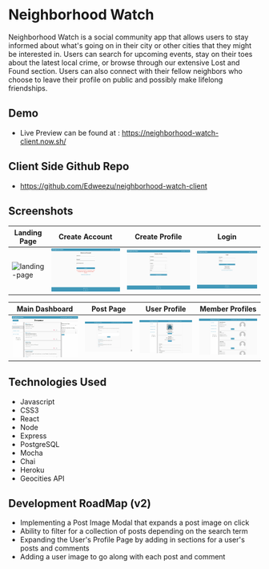 # Neighborhood Watch

Neighborhood Watch is a social community app that allows users to stay informed about what's going on in their city or other cities that they might be interested in. Users can search for upcoming events, stay on their toes about the latest local crime, or browse through our extensive Lost and Found section. Users can also connect with their fellow neighbors who choose to leave their profile on public and possibly make lifelong friendships.

## Demo

- Live Preview can be found at : https://neighborhood-watch-client.now.sh/


## Client Side Github Repo

- https://github.com/Edweezu/neighborhood-watch-client


## Screenshots

|  Landing Page  | Create Account | Create Profile |  Login |  
| -- | -- | -- | -- | 
| <img src="./readme-images/landing-page.png" alt="landing-page" width="600"/> | <img src="./readme-images/create-account.png" alt="create-account" width="600"/> |  <img src="./readme-images/create-profile.png" alt="create-profile" width="600" /> |  <img src="./readme-images/login.png" alt="login" width="600" />


|  Main Dashboard  |  Post Page  |  User Profile  | Member Profiles | 
| -- | -- | -- | -- |
| <img src="./readme-images/dashboard.png" alt="dashboard" width="600"/> | <img src="./readme-images/post-page.png" alt="post-page" width="600"/> | <img src="./readme-images/profile-page.png" alt="user-profile" width="600"/> | <img src="./readme-images/member-profiles.png" alt="member-profiles" width="600"/>


## Technologies Used
  - Javascript
  - CSS3
  - React
  - Node
  - Express
  - PostgreSQL
  - Mocha
  - Chai
  - Heroku
  - Geocities API
  


## Development RoadMap (v2)
 - Implementing a Post Image Modal that expands a post image on click
 - Ability to filter for a collection of posts depending on the search term
 - Expanding the User's Profile Page by adding in sections for a user's posts and comments
 - Adding a user image to go along with each post and comment 

